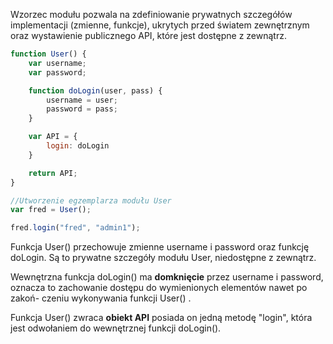 Wzorzec modułu pozwala na zdefiniowanie prywatnych szczegółów implementacji (zmienne, funkcje),
ukrytych przed światem zewnętrznym oraz wystawienie publicznego API, które jest dostępne z zewnątrz.

```javascript
function User() {
    var username;
    var password;

    function doLogin(user, pass) {
        username = user;
        password = pass;
    }

    var API = {
        login: doLogin
    }

    return API;
}

//Utworzenie egzemplarza modułu User
var fred = User();

fred.login("fred", "admin1");

```

Funkcja User() przechowuje zmienne username i password oraz funkcję doLogin.
Są to prywatne szczegóły modułu User, niedostępne z zewnątrz.


Wewnętrzna funkcja doLogin() ma **domknięcie** przez username i password,
oznacza to zachowanie dostępu do wymienionych elementów nawet po zakoń-
czeniu wykonywania funkcji User() .

Funkcja User() zwraca **obiekt API** posiada on jedną metodę "login", która
jest odwołaniem do wewnętrznej funkcji doLogin().
